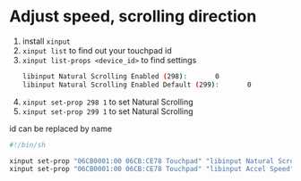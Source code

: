 # Adjust speed, scrolling direction

1. install `xinput`
2. `xinput list` to find out your touchpad id
3. `xinput list-props <device_id>` to find settings
   ```sh
   libinput Natural Scrolling Enabled (298):       0
   libinput Natural Scrolling Enabled Default (299):       0
   ```
4. `xinput set-prop 298 1` to set Natural Scrolling
5. `xinput set-prop 299 1` to set Natural Scrolling

id can be replaced by name

```bash
#!/bin/sh

xinput set-prop "06CB0001:00 06CB:CE78 Touchpad" "libinput Natural Scrolling Enabled" 1
xinput set-prop "06CB0001:00 06CB:CE78 Touchpad" "libinput Accel Speed" 0.4
```

